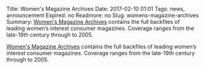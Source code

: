 Title: Women's Magazine Archives 
Date: 2017-02-10 01:01 
Tags: news, announcement
Expired: no 
Readmore: no
Slug: womens-magazine-archives
Summary: <a href="https://proxy.bc.edu/login?url=http://search.proquest.com/wma?accountid=9673" target="_blank">Women's Magazine Archives</a> contains the full backfiles of leading women’s interest consumer magazines. Coverage ranges from the late-19th century through to 2005.

<a href="https://proxy.bc.edu/login?url=http://search.proquest.com/wma?accountid=9673" target="_blank">Women's Magazine Archives</a> contains the full backfiles of leading women’s interest consumer magazines. Coverage ranges from the late-19th century through to 2005.